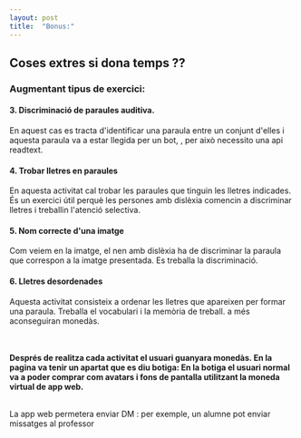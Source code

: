 ```yaml
---
layout: post
title:  "Bonus:"
---
```

<p>
<h2>Coses extres si dona temps ??</h2>

<h3>Augmentant tipus de exercici:</h3>

<h4> 3. Discriminació de paraules auditiva. </h4>
En aquest cas es tracta d'identificar una paraula entre un conjunt d'elles i aquesta paraula va a estar llegida per un bot, , per això necessito una api readtext.

<h4> 4. Trobar lletres en paraules </h4>
En aquesta activitat cal trobar les paraules que tinguin les lletres indicades. És un exercici útil perquè les persones amb dislèxia comencin a discriminar lletres i treballin l'atenció selectiva.


<h4> 5. Nom correcte d'una imatge </h4>
Com veiem en la imatge, el nen amb dislèxia ha de discriminar la paraula que correspon a la imatge presentada. Es treballa la discriminació.


<h4> 6. Lletres desordenades </h4>
Aquesta activitat consisteix a ordenar les lletres que apareixen per formar una paraula. Treballa el vocabulari i la memòria de treball.
a més aconseguiran  monedàs.

<br><br>
<b>Després de realitza cada activitat el usuari guanyara monedàs.
En la pagina va tenir un apartat que es diu botiga:
En la botiga el usuari normal va a poder comprar com avatars  i fons de pantalla utilitzant la moneda  virtual de app web.</b>
<br><br>
<p>La app web permetera enviar DM :
per exemple, un alumne pot enviar missatges al professor
</p>